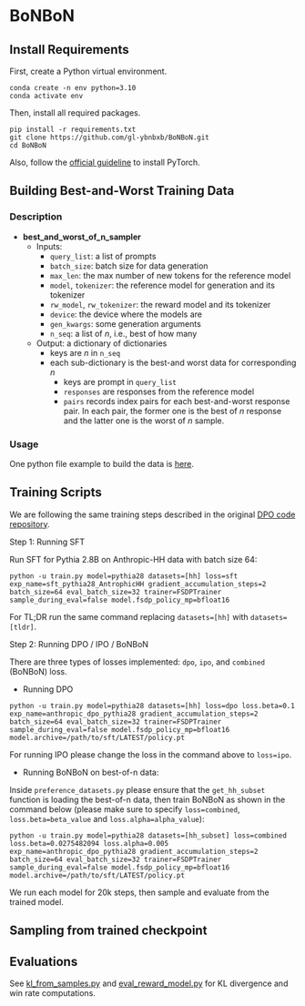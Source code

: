 # BoNBoN

## Install Requirements

First, create a Python virtual environment.

```
conda create -n env python=3.10
conda activate env
```

Then, install all required packages.
```
pip install -r requirements.txt
git clone https://github.com/gl-ybnbxb/BoNBoN.git
cd BoNBoN
```
Also, follow the [official guideline](https://pytorch.org/get-started/locally/) to install PyTorch.

## Building Best-and-Worst Training Data

### Description
* **best_and_worst_of_n_sampler**
    * Inputs:
        * `query_list`: a list of prompts
        * `batch_size`: batch size for data generation
        * `max_len`: the max number of new tokens for the reference model
        * `model`, `tokenizer`: the reference model for generation and its tokenizer
        * `rw_model`, `rw_tokenizer`: the reward model and its tokenizer
        * `device`: the device where the models are
        * `gen_kwargs`: some generation arguments
        * `n_seq`: a list of $n$, i.e., best of how many
    * Output: a dictionary of dictionaries
        * keys are $n$ in `n_seq`
        * each sub-dictionary is the best-and worst data for corresponding $n$
            * keys are prompt in `query_list`
            * `responses` are responses from the reference model
            * `pairs` records index pairs for each best-and-worst response pair. In each pair, the former one is the best of $n$ response and the latter one is the worst of $n$ sample.

### Usage

One python file example to build the data is [here](https://github.com/gl-ybnbxb/BoNBoN/blob/main/build_data/build_data_main.py).

## Training Scripts

We are following the same training steps described in the original [DPO code repository](https://github.com/eric-mitchell/direct-preference-optimization/tree/main).

Step 1: Running SFT

Run SFT for Pythia 2.8B on Anthropic-HH data with batch size 64:
```
python -u train.py model=pythia28 datasets=[hh] loss=sft exp_name=sft_pythia28_AntrophicHH gradient_accumulation_steps=2 batch_size=64 eval_batch_size=32 trainer=FSDPTrainer sample_during_eval=false model.fsdp_policy_mp=bfloat16
```
For TL;DR run the same command replacing `datasets=[hh]` with `datasets=[tldr]`.

Step 2: Running DPO / IPO / BoNBoN

There are three types of losses implemented: `dpo`, `ipo`, and `combined` (BoNBoN) loss.

* Running DPO

```
python -u train.py model=pythia28 datasets=[hh] loss=dpo loss.beta=0.1 exp_name=anthropic_dpo_pythia28 gradient_accumulation_steps=2 batch_size=64 eval_batch_size=32 trainer=FSDPTrainer sample_during_eval=false model.fsdp_policy_mp=bfloat16 model.archive=/path/to/sft/LATEST/policy.pt
```

For running IPO please change the loss in the command above to `loss=ipo`.

* Running BoNBoN on best-of-n data:

Inside `preference_datasets.py` please ensure that the `get_hh_subset` function is loading the best-of-n data, then train BoNBoN as shown in the command below (please make sure to specify `loss=combined`, `loss.beta=beta_value` and `loss.alpha=alpha_value`):  

```
python -u train.py model=pythia28 datasets=[hh_subset] loss=combined loss.beta=0.0275482094 loss.alpha=0.005 exp_name=anthropic_dpo_pythia28 gradient_accumulation_steps=2 batch_size=64 eval_batch_size=32 trainer=FSDPTrainer sample_during_eval=false model.fsdp_policy_mp=bfloat16 model.archive=/path/to/sft/LATEST/policy.pt
```

We run each model for 20k steps, then sample and evaluate from the trained model.

## Sampling from trained checkpoint


## Evaluations

See [kl_from_samples.py](https://github.com/gl-ybnbxb/BoNBoN/blob/main/metrics/kl_from_samples.py) and [eval_reward_model.py](https://github.com/gl-ybnbxb/BoNBoN/blob/main/metrics/eval_reward_model.py) for KL divergence and win rate computations.
